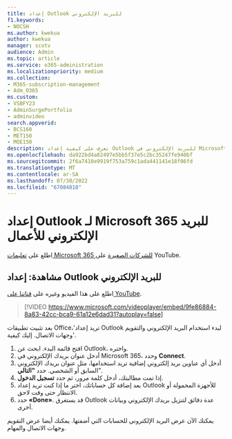 ```yaml
---
title: إعداد Outlook للبريد الإلكتروني
f1.keywords:
- NOCSH
ms.author: kwekua
author: kwekua
manager: scotv
audience: Admin
ms.topic: article
ms.service: o365-administration
ms.localizationpriority: medium
ms.collection:
- M365-subscription-management
- Adm_O365
ms.custom:
- VSBFY23
- AdminSurgePortfolio
- adminvideo
search.appverid:
- BCS160
- MET150
- MOE150
description: تعرف على كيفية إعداد Outlook للبريد الإلكتروني في Microsoft 365.
ms.openlocfilehash: da922bd4a82497e5bb5f37e5c2bc35247fe940bf
ms.sourcegitcommit: 2f6a7410e9919f753a759c1ada441141e18f06fd
ms.translationtype: MT
ms.contentlocale: ar-SA
ms.lasthandoff: 07/30/2022
ms.locfileid: "67084818"
---
```

# <a name="set-up-outlook-for-microsoft-365-for-business-email"></a>إعداد Outlook لـ Microsoft 365 للبريد الإلكتروني للأعمال 

اطلع على [تعليمات Microsoft 365 للشركات الصغيرة](https://go.microsoft.com/fwlink/?linkid=2197659) على YouTube.

## <a name="watch-set-up-outlook-for-email"></a>مشاهدة: إعداد Outlook للبريد الإلكتروني

اطلع على هذا الفيديو وغيره على [قناتنا على YouTube](https://go.microsoft.com/fwlink/?linkid=2198010).

> [!VIDEO https://www.microsoft.com/videoplayer/embed/9fe86884-8a83-42cc-bca9-61a12e6dad31?autoplay=false]

بعد تثبيت تطبيقات Office،&#39;تريد إعداد Outlook لبدء استخدام البريد الإلكتروني والتقويم وجهات الاتصال. إليك كيفية&#39;.

1. افتح قائمة البدء. ابحث عن Outlook، واختره.
2. أدخل عنوان بريدك الإلكتروني في Microsoft 365، وحدد  **Connect**.
3. أدخل أي عناوين بريد إلكتروني إضافية تريد استخدامها، مثل عنوان بريدك الإلكتروني السابق أو الشخصي. حدد  **"التالي**".
4. إذا تمت مطالبتك، أدخل كلمة مرور، ثم حدد  **تسجيل الدخول**.
5. بعد إضافة كل حساباتك، اختر ما إذا كنت تريد إعداد Outlook للأجهزة المحمولة أو الانتظار حتى وقت لاحق.
6. حدد  **«Done»**. قد يستغرق Outlook عدة دقائق لتنزيل بريدك الإلكتروني وبيانات أخرى.

يمكنك الآن عرض البريد الإلكتروني للحسابات التي أضفتها. يمكنك أيضا عرض التقويم وجهات الاتصال والمهام.